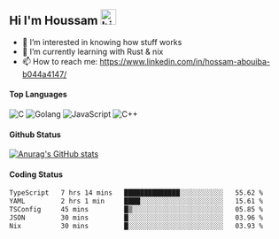 ## Hi I'm Houssam <img src="https://user-images.githubusercontent.com/1303154/88677602-1635ba80-d120-11ea-84d8-d263ba5fc3c0.gif" width="28px" alt="hi">

- 👀 I’m interested in knowing how stuff works
- 🔭 I’m currently learning with Rust & nix
- 📫 How to reach me: https://www.linkedin.com/in/hossam-abouiba-b044a4147/

#### Top Languages

![C](https://img.shields.io/badge/c-%2300599C.svg?style=for-the-badge&logo=c&logoColor=white)
![Golang](https://img.shields.io/badge/go-blue?style=for-the-badge&logo=Goland)
![JavaScript](https://img.shields.io/badge/javascript-%23323330.svg?style=for-the-badge&logo=javascript&logoColor=%23F7DF1E)
![C++](https://img.shields.io/badge/C%2B%2B-blue?style=for-the-badge&logo=C%2B%2B)


#### Github Status
[![Anurag's GitHub stats](https://github-readme-stats.vercel.app/api?username=0xhoussam&theme=tokyonight)](https://github.com/anuraghazra/github-readme-stats)

#### Coding Status
<!--START_SECTION:waka-->

```txt
TypeScript   7 hrs 14 mins   ██████████████░░░░░░░░░░░   55.62 %
YAML         2 hrs 1 min     ████░░░░░░░░░░░░░░░░░░░░░   15.61 %
TSConfig     45 mins         █▒░░░░░░░░░░░░░░░░░░░░░░░   05.85 %
JSON         30 mins         █░░░░░░░░░░░░░░░░░░░░░░░░   03.96 %
Nix          30 mins         █░░░░░░░░░░░░░░░░░░░░░░░░   03.93 %
```

<!--END_SECTION:waka-->

